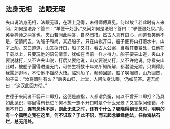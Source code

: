 ## 法身无相　法眼无瑕

夹山说法身无相，法眼无瑕，在理上见得，未得师傅真见。何以故？若此时有人来问，如何是法身？答曰：“羊便干处卧。”又问如何是法眼？答曰：“驴便湿处尿。”此芙蓉禅师之两答也。夹山若闻此两答，自然罔措。然古人真有良心，闻道吾笑他不是，便请问去。访船子和尚，其遇船子，只在山拟开口，船子便将山打落水中，山才上船，又曰道道，山又拟开口，船子又打。看古人公案，当看其要紧处，任他在千载以上，只要玩他的语句情景，犹如在当前一样才得力。船子要夹山道，夹山才要说就打，又不许夹山说，打后又要他说，山又要说又打，又不许他说。你看夹山此时，被船子逼得进退无门，可怜生将数十年来所知所解，都潜迹无踪，只剩得此我露迥迥地，不怕他不豁然大悟。临别船子，频频回顾，船子唤阇黎，山乃回首，船子曰：“汝将谓别有么？”后夹山归，上堂，人问法身法眼，仍如前答。道吾闻曰：“这汉此回方彻。”

古德于来问者不容开口即打，这便是直指，人都谓负冤，何以不曾开口即打？乃具如此见识，哪里得有长进？何不想一想不开口时是个什么光景？又言拟问便错，不但不开口，**连有念也不是，则此无念之时，还有个什么？哪晓得到无念时，明明的有一个孤明之我在这里，何不识取？于此不识，而去起念攀缘他法，任你海枯石烂，总无用处。**
